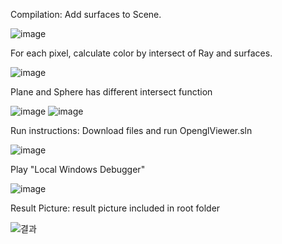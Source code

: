 Compilation:
Add surfaces to Scene.

![image](https://github.com/user-attachments/assets/8ba14937-7207-4ef0-a3ea-ba830bb97ddf)

For each pixel, calculate color by intersect of Ray and surfaces.

![image](https://github.com/user-attachments/assets/789e84c3-d4a1-453b-8819-715082c50a88)


Plane and Sphere has different intersect function

![image](https://github.com/user-attachments/assets/0113bbe3-c304-4869-ad9b-bfac0bb8b94d)
![image](https://github.com/user-attachments/assets/5c1a8b6f-9bf5-4588-8b71-ff1c539a375f)


Run instructions:
Download files and run OpenglViewer.sln

![image](https://github.com/user-attachments/assets/00a6fa01-53a9-4d9e-a088-0ffd1c6aa84d)

Play "Local Windows Debugger"

![image](https://github.com/user-attachments/assets/9a435ea5-9ba9-46e0-9fa5-d4852fcf01e6)

Result Picture:
result picture included in root folder

![결과](https://github.com/user-attachments/assets/6339dd79-7e4e-4ee1-a9fb-e9e08c1c6fe6)
